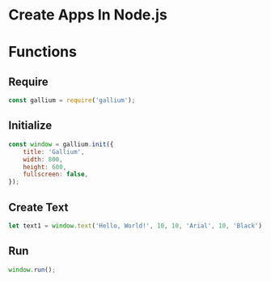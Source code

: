 # Create Apps In Node.js

# Functions

## Require
```js
const gallium = require('gallium');
```

## Initialize
```js
const window = gallium.init({
    title: 'Gallium',
    width: 800,
    height: 600,
    fullscreen: false,
});
```

## Create Text
```js
let text1 = window.text('Hello, World!', 10, 10, 'Arial', 10, 'Black');
```

## Run
```js
window.run();
```